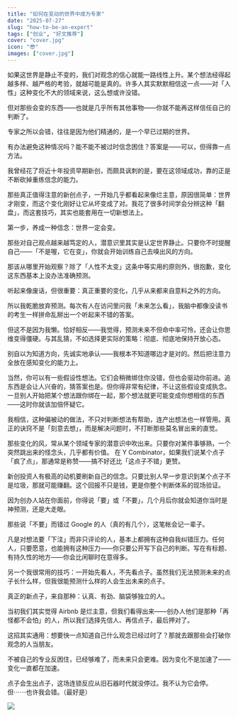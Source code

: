 ```yaml
---
title: "如何在变动的世界中成为专家"
date: "2025-07-27"
slug: "how-to-be-an-expert"
tags: ["创业", "好文推荐"]
cover: "cover.jpg"
icon: "😎"
images: ["cover.jpg"]
---
```

如果这世界是静止不变的，我们对观念的信心就能一路线性上升。某个想法经得起越多样、越严格的考验，就越可能是真的。许多人其实默默相信这一点——对「人性」这种变化不大的领域来说，这么想或许没错。



但对那些会变的东西——也就是几乎所有其他事物——你就不能再这样信任自己的判断了。



专家之所以会错，往往是因为他们精通的，是一个早已过期的世界。



有办法避免这种情况吗？能不能不被过时信念困住？答案是——可以，但得靠一点方法。



我曾经花了将近十年投资早期新创，而颇具讽刺的是，要在这领域成功，靠的正是不断砍掉重练信念的能力。



那些真正值得注意的新创点子，一开始几乎都看起来像烂主意，原因很简单：世界才刚变，而这个变化刚好让它从坏变成了对。我花了很多时间学会分辨这种「翻盘」，而这套技巧，其实也能套用在一切新想法上。



第一步，养成一种信念：世界一定会变。



那些对自己观点越来越笃定的人，潜意识里其实是认定世界静止。只要你不时提醒自己——「不是喔，它在变」，你就会开始训练自己去嗅出风的方向。



那该从哪里开始观察？除了「人性不太变」这条中等实用的原则外，很抱歉，变化这东西基本上没办法准确预测。



听起来像废话，但很重要：真正重要的变化，几乎从来都来自意料之外的方向。



所以我乾脆放弃预测。每次有人在访问里问我「未来怎么看」，我脑中都像没读书的考生一样拼命乱掰出一个听起来不错的答案。



但这不是因为我懒。恰好相反——我觉得，预测未来不但命中率可怜，还会让你思维变得僵硬。与其乱猜，不如选择更实际的策略：彻底、彻底地保持开放心态。



别自以为知道方向，先诚实地承认——我根本不知道哪边才是对的。然后把注意力全放在感知变化的能力上。



当然，你可以有一些假设性想法。它们会稍微绑住你没错，但也会驱动你前进。追东西是会让人兴奋的，猜答案也是。但你得非常有纪律，不让这些假设变成执念。
一旦别人开始把某个想法跟你绑在一起，那个想法就更可能变成你想相信的东西——这时你就该加倍怀疑它。



我相信，这种偏被动的做法，不只对判断想法有帮助，连产出想法也一样管用。真正的诀窍不是「刻意去想」，而是解决问题时，不打断那些莫名冒出来的直觉。



那些变化的风，常从某个领域专家的潜意识中吹出来。只要你对某件事够熟，一个突然跳出来的怪念头，几乎都有价值。
在 Y Combinator，如果我们说某个点子「疯了点」，那通常是称赞——搞不好还比「这点子不错」更赞。



新创投资人有极高的动机要刷新自己的信念。只要比别人早一步意识到某个点子不是垃圾，那就可能赚翻。这个回报不只是钱，更是你整个判断体系的现场验证。



因为创办人站在你面前，你得说「要」或「不要」，几个月后你就会知道你当时是神预测，还是大走眼。



那些说「不要」而错过 Google 的人（真的有几个），这笔帐会记一辈子。



凡是对想法要「下注」而非只评论的人，基本上都拥有这种自我纠错压力。任何人，只要愿意，也能拥有这种压力——你只要公开写下自己的判断。写在有标题、有持久性的地方——你会比闲聊时在意得多。



另一个我很常用的技巧：一开始先看人，不先看点子。虽然我们无法预测未来的点子长什么样，但我很能预测什么样的人会生出未来的点子。



真正的新点子，来自那种：认真、有劲、脑袋够独立的人。



当初我们其实觉得 Airbnb 是烂主意，但我们看得出来——创办人他们是那种「再怪都不会怕」的人，所以我们选择先信人、再信点子，最后押对了。



这招其实通用：想要快一点知道自己什么观念已经过时了？那就去跟那些会打破你观念的人当朋友。



不被自己的专业反困住，已经够难了，而未来只会更难。因为变化不是加速了——变化一直都在加速。



点子会生出点子，这场连锁反应从旧石器时代就没停过。我不认为它会停。
但⋯⋯也许我会错。（最好是）




![](https://prod-files-secure.s3.us-west-2.amazonaws.com/112d0858-5090-4d34-a606-b75eb8d65fd2/46476355-9cf3-4e99-9b7a-3531bc426380/1000202064.png?X-Amz-Algorithm=AWS4-HMAC-SHA256&X-Amz-Content-Sha256=UNSIGNED-PAYLOAD&X-Amz-Credential=ASIAZI2LB4664BD2G3H6%2F20250905%2Fus-west-2%2Fs3%2Faws4_request&X-Amz-Date=20250905T203232Z&X-Amz-Expires=3600&X-Amz-Security-Token=IQoJb3JpZ2luX2VjEBMaCXVzLXdlc3QtMiJIMEYCIQCyp%2Fq%2FLaStNZ3kIdTj8j%2FUoOKqclKZuCJ33UVvTVwCKgIhAN3410fp6oVaTVOHNOpn245AVsYHw6DSeNxsDL1ZzeYWKv8DCHwQABoMNjM3NDIzMTgzODA1IgzIfThlpoAXLt8jI0kq3ANZAeM76FLZUATwvLKgJu%2FO7Ss8ZCONF5BktTMtRyK8F1LZFb29eFvr0YHPlLzg0SvyjJmkjs4FyUv6WJjUytB69t3%2FvrJrVraBousTCY7IYBUDv4lX1ixywqJYHjqzc7WsA63Gvm3fe%2BU%2FLAUd43J7gpIQYjsd3%2B3zNNhOlE%2FuzVvgQnvt0s0I2GaUeuKd8TZDnUla8n3yQOwqxnSstsEKFn%2BY6FZzAGhH5nyh9J6Jw3PElxj8oROHWWJQrhwj42tdu%2BuJvG7l3EZ8TGbc%2BJ5F%2BUReP%2B%2BOzKIQDRgLavzbSoIOi5%2FIYs1kVLF5VDvB%2FYlnOst1cR0crbJCvTsXdA0gXZASSvo69HjM7b6SEdHGdqamYLadaFsCAhdvPhdloCdA4bOU7nFkvB6gx3ciYZmFhQVtInOk3z094cq46AmtNFQAjwmB%2BoV27TJibql780%2B7JZR%2FXpEGgs9J%2FfKwptxwsew3dM9Tqoxs%2FY3qFDn4B27Rph2StelEDTkRd384LbYAcxdjMXzHDx0PcXy9AD5WqY1zD5zM5b0eUv4vATxDojfDcnIc28WfWGGQWVhVLa7FEUoEcKJJ2gfH5XynBoEgIawasRdU3wVUaBuQEl5HiRvJtFRnG%2BrJdXV6hzCB2uzFBjqkAdnWMHQ6y%2FQ%2BLT2%2FzpQsiw0n3uTtv2eL9C9Mor00aoo172ZSvrrSkho1c3aPqAuBQO77f%2FtZWcCcWrYxwap2tbb38KFj5d7RyRFJtuH7wzt%2BKShkNI71L4jxA%2BivrFuLPK4XdVM4MLw883H%2BMzwueWJtZZ8bsxSyNhdENmn9Vr4Z1mJh7G1YLJnj%2FY4qkyJXy0bYfgdh7lVSLJ4BCPS9mt%2BQxDZv&X-Amz-Signature=b00a21d5d2f29c9cfdfd19aee5c8e7de8d5802132c473872aa80ca7bf2855d9e&X-Amz-SignedHeaders=host&x-amz-checksum-mode=ENABLED&x-id=GetObject)

